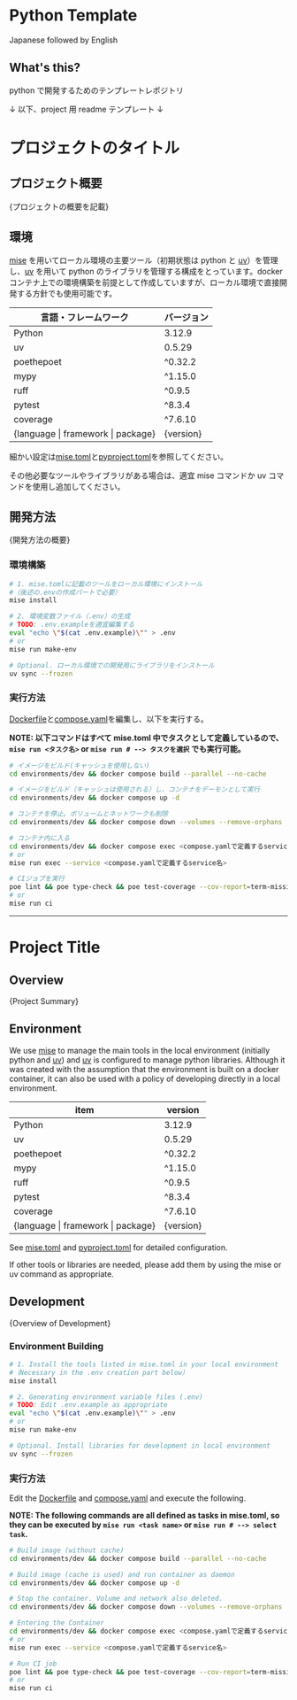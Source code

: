 # Python Template

Japanese followed by English

## What's this?

python で開発するためのテンプレートレポジトリ

↓ 以下、project 用 readme テンプレート ↓

# プロジェクトのタイトル

## プロジェクト概要

{プロジェクトの概要を記載}

## 環境

[mise](https://mise.jdx.dev/getting-started.html) を用いてローカル環境の主要ツール（初期状態は python と [uv](https://docs.astral.sh/uv/getting-started/features/#projects)）を管理し、[uv](https://docs.astral.sh/uv/getting-started/features/#projects) を用いて python のライブラリを管理する構成をとっています。docker コンテナ上での環境構築を前提として作成していますが、ローカル環境で直接開発する方針でも使用可能です。

<!-- 言語、フレームワーク、ミドルウェア、インフラの一覧とバージョンを記載 -->

| 言語・フレームワーク               | バージョン |
| ---------------------------------- | ---------- |
| Python                             | 3.12.9     |
| uv                                 | 0.5.29     |
| poethepoet                         | ^0.32.2    |
| mypy                               | ^1.15.0    |
| ruff                               | ^0.9.5     |
| pytest                             | ^8.3.4     |
| coverage                           | ^7.6.10    |
| {language \| framework \| package} | {version}  |

細かい設定は[mise.toml](./mise.toml)と[pyproject.toml](pyproject.toml)を参照してください。

その他必要なツールやライブラリがある場合は、適宜 mise コマンドか uv コマンドを使用し追加してください。

## 開発方法

{開発方法の概要}

### 環境構築

```bash
# 1. mise.tomlに記載のツールをローカル環境にインストール
#（後述の.envの作成パートで必要）
mise install

# 2. 環境変数ファイル（.env）の生成
# TODO: .env.exampleを適宜編集する
eval "echo \"$(cat .env.example)\"" > .env
# or
mise run make-env

# Optional. ローカル環境での開発用にライブラリをインストール
uv sync --frozen
```

### 実行方法

[Dockerfile](./environments/dev/Dockerfile)と[compose.yaml](./environments/dev/compose.yaml)を編集し、以下を実行する。

**NOTE: 以下コマンドはすべて mise.toml 中でタスクとして定義しているので、`mise run <タスク名>` or `mise run # --> タスクを選択` でも実行可能。**

```bash
# イメージをビルド(キャッシュを使用しない)
cd environments/dev && docker compose build --parallel --no-cache

# イメージをビルド（キャッシュは使用される）し、コンテナをデーモンとして実行
cd environments/dev && docker compose up -d

# コンテナを停止。ボリュームとネットワークも削除
cd environments/dev && docker compose down --volumes --remove-orphans

# コンテナ内に入る
cd environments/dev && docker compose exec <compose.yamlで定義するservice名> bash
# or
mise run exec --service <compose.yamlで定義するservice名>

# CIジョブを実行
poe lint && poe type-check && poe test-coverage --cov-report=term-missing && coverage report --format=markdown
# or
mise run ci
```

---

# Project Title

## Overview

{Project Summary}

## Environment

We use [mise](https://mise.jdx.dev/getting-started.html) to manage the main tools in the local environment (initially python and [uv](https://docs.astral.sh/uv/getting-started/features/#projects)) and [uv](https://docs.astral.sh/uv/getting-started/features/#projects) is configured to manage python libraries. Although it was created with the assumption that the environment is built on a docker container, it can also be used with a policy of developing directly in a local environment.

<!-- 言語、フレームワーク、ミドルウェア、インフラの一覧とバージョンを記載 -->

| item                               | version   |
| ---------------------------------- | --------- |
| Python                             | 3.12.9    |
| uv                                 | 0.5.29    |
| poethepoet                         | ^0.32.2   |
| mypy                               | ^1.15.0   |
| ruff                               | ^0.9.5    |
| pytest                             | ^8.3.4    |
| coverage                           | ^7.6.10   |
| {language \| framework \| package} | {version} |

See [mise.toml](./mise.toml) and [pyproject.toml](pyproject.toml) for detailed configuration.

If other tools or libraries are needed, please add them by using the mise or uv command as appropriate.

## Development

{Overview of Development}

### Environment Building

```bash
# 1. Install the tools listed in mise.toml in your local environment
#（Necessary in the .env creation part below）
mise install

# 2. Generating environment variable files (.env)
# TODO: Edit .env.example as appropriate
eval "echo \"$(cat .env.example)\"" > .env
# or
mise run make-env

# Optional. Install libraries for development in local environment
uv sync --frozen
```

### 実行方法

Edit the [Dockerfile](./environments/dev/Dockerfile) and [compose.yaml](./environments/dev/compose.yaml) and execute the following.

**NOTE: The following commands are all defined as tasks in mise.toml, so they can be executed by `mise run <task name>` or `mise run # --> select task`.**

```bash
# Build image (without cache)
cd environments/dev && docker compose build --parallel --no-cache

# Build image (cache is used) and run container as daemon
cd environments/dev && docker compose up -d

# Stop the container. Volume and network also deleted.
cd environments/dev && docker compose down --volumes --remove-orphans

# Entering the Container
cd environments/dev && docker compose exec <compose.yamlで定義するservice名> bash
# or
mise run exec --service <compose.yamlで定義するservice名>

# Run CI job
poe lint && poe type-check && poe test-coverage --cov-report=term-missing && coverage report --format=markdown
# or
mise run ci
```
